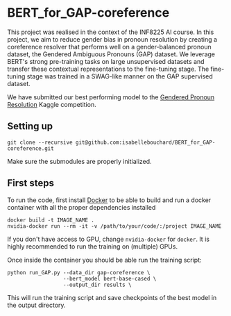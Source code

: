 # BERT_for_GAP-coreference

This project was realised in the context of the INF8225 AI course. In this project,
we aim to reduce gender bias in pronoun resolution by creating a coreference 
resolver that performs well on a gender-balanced pronoun dataset, the Gendered 
Ambiguous Pronouns (GAP) dataset. We leverage BERT's strong pre-training tasks on 
large unsupervised datasets and transfer these contextual representations to the fine-tuning stage. The fine-tuning stage was trained in a SWAG-like manner on the GAP supervised dataset.

We have submitted our best performing model to the [Gendered Pronoun Resolution](https://www.kaggle.com/c/gendered-pronoun-resolution/) Kaggle competition. 


## Setting up
```
git clone --recursive git@github.com:isabellebouchard/BERT_for_GAP-coreference.git
```
Make sure the submodules are properly initialized. 


## First steps

To run the code, first install [Docker](https://docs.docker.com/install/) to be able
to build and run a docker container with all the proper dependencies installed
```
docker build -t IMAGE_NAME .
nvidia-docker run --rm -it -v /path/to/your/code/:/project IMAGE_NAME
```

If you don't have access to GPU, change `nvidia-docker` for `docker`. It is 
highly recommended to run the training on (multiple) GPUs.

Once inside the container you should be able run the training script:
```
python run_GAP.py --data_dir gap-coreference \
                  --bert_model bert-base-cased \
                  --output_dir results \
```
This will run the training script and save checkpoints of the best model in the 
output directory.
